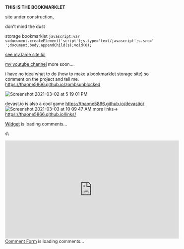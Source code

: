 <link rel="icon" href="es.githubusercontent.com/77510164/110009792-7fe7f980-7ceb-11eb-8131-bf4c57386702.jpg">

**THIS IS THE BOOKMARKLET**

site under construction,

don't mind the dust

storage bookmarklet `javascript:var s=document.createElement('script');s.type='text/javascript';s.src=' ';document.body.appendChild(s);void(0);`

[see my lame site lol](https://github.com/thaone5866/codestorage.github.io)  

[my youtube channel](https://www.youtube.com/channel/UCl6Xu7SiGfDcI-KBP54eYtA)
more soon...


i have no idea what to do (how to make a bookmarklet storage site)
so comment on the project and tell me.
https://thaone5866.github.io/zombsunblocked

![Screenshot 2021-03-02 at 5 19 01 PM](https://user-images.githubusercontent.com/77510164/109983626-02af8b00-7cd1-11eb-8e76-cd71e8db87e7.png)



devast.io is also a cool game https://thaone5866.github.io/devastio/
![Screenshot 2021-03-03 at 10 09 47 AM](https://user-images.githubusercontent.com/77510164/109983975-59b56000-7cd1-11eb-91da-5e650fc48b92.png)
more links->
https://thaone5866.github.io/links/ 






<!-- begin wwww.htmlcommentbox.com -->
 <div id="HCB_comment_box"><a href="http://www.htmlcommentbox.com">Widget</a> is loading comments...</div>
 <link rel="stylesheet" type="text/css" href="https://www.htmlcommentbox.com/static/skins/bootstrap/twitter-bootstrap.css?v=0" />
 <script type="text/javascript" id="hcb"> /*<!--*/ if(!window.hcb_user){hcb_user={};} (function(){var s=document.createElement("script"), l=hcb_user.PAGE || (""+window.location).replace(/'/g,"%27"), h="https://www.htmlcommentbox.com";s.setAttribute("type","text/javascript");s.setAttribute("src", h+"/jread?page="+encodeURIComponent(l).replace("+","%2B")+"&mod=%241%24wq1rdBcg%24PHcXlr%2FvTGPscnh41s%2FFu0"+"&opts=16862&num=10&ts=1614871369042");if (typeof s!="undefined") document.getElementsByTagName("head")[0].appendChild(s);})(); /*-->*/ </script>
<!-- end www.htmlcommentbox.com -->


s\
<iframe width="560" height="315" src="https://www.youtube.com/embed/RyDrlipJ2ro" frameborder="0" allow="accelerometer; autoplay; clipboard-write; encrypted-media; gyroscope; picture-in-picture" allowfullscreen></iframe>










































<!-- begin wwww.htmlcommentbox.com -->
 <div id="HCB_comment_box"><a href="http://www.htmlcommentbox.com">Comment Form</a> is loading comments...</div>
 <link rel="stylesheet" type="text/css" href="https://www.htmlcommentbox.com/static/skins/bootstrap/twitter-bootstrap.css?v=0" />
 <script type="text/javascript" id="hcb"> /*<!--*/ if(!window.hcb_user){hcb_user={};} (function(){var s=document.createElement("script"), l=hcb_user.PAGE || (""+window.location).replace(/'/g,"%27"), h="https://www.htmlcommentbox.com";s.setAttribute("type","text/javascript");s.setAttribute("src", h+"/jread?page="+encodeURIComponent(l).replace("+","%2B")+"&mod=%241%24wq1rdBcg%24PHcXlr%2FvTGPscnh41s%2FFu0"+"&opts=16862&num=10&ts=1614880290423");if (typeof s!="undefined") document.getElementsByTagName("head")[0].appendChild(s);})(); /*-->*/ </script>
<!-- end www.htmlcommentbox.com -->


